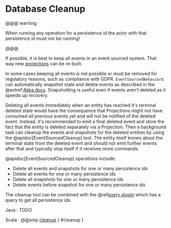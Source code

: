 # Database Cleanup

@@@ warning

When running any operation for a persistence id the actor with that persistence id must not be running!

@@@

If possible, it is best to keep all events in an event sourced system. That way
new [projections](https://doc.akka.io/docs/akka-projection/current/index.html) can be re-built.

In some cases keeping all events is not possible or must be removed for regulatory reasons, such as compliance with
GDPR. `EventSourcedBehavior`s can automatically snapshot state and delete events as described in the
@extref:[Akka docs](akka:typed/persistence-snapshot.html#snapshot-deletion). Snapshotting is useful even if events
aren't deleted as it speeds up recovery.

Deleting all events immediately when an entity has reached it's terminal deleted state would have the consequence that
Projections might not have consumed all previous events yet and will not be notified of the deleted event. Instead, it's
recommended to emit a final deleted event and store the fact that the entity is deleted separately via a Projection.
Then a background task can cleanup the events and snapshots for the deleted entities by using the
@apidoc[EventSourcedCleanup] tool. The entity itself knows about the terminal state from the deleted event and should
not emit further events after that and typically stop itself if it receives more commands.

@apidoc[EventSourcedCleanup] operations include:

* Delete all events and snapshots for one or many persistence ids
* Delete all events for one or many persistence ids
* Delete all snapshots for one or many persistence ids
* Delete events before snapshot for one or many persistence ids

The cleanup tool can be combined with the @ref[query plugin](./query.md) which has a query to get all persistence ids.

Java
: TODO

Scala
: @@snip [cleanup](/docs/src/test/scala/docs/home/cleanup/CleanupDocExample.scala) { #cleanup }

